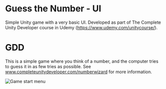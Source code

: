# Guess the Number - UI

Simple Unity game with a very basic UI. Developed as part of The Complete Unity Developer course in Udemy (https://www.udemy.com/unitycourse/).

# GDD

This is a simple game where you think of a number, and the computer tries to guess it in as few tries as possible. See www.completeunitydeveloper.com/numberwizard for more information.

![Game start menu](http://i.imgur.com/klPiTtr.png)
